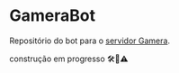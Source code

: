 # GameraBot
Repositório do bot para o [servidor Gamera](https://discord.gg/Mx88m59jMd).

construção em progresso 🛠🔨⚠
